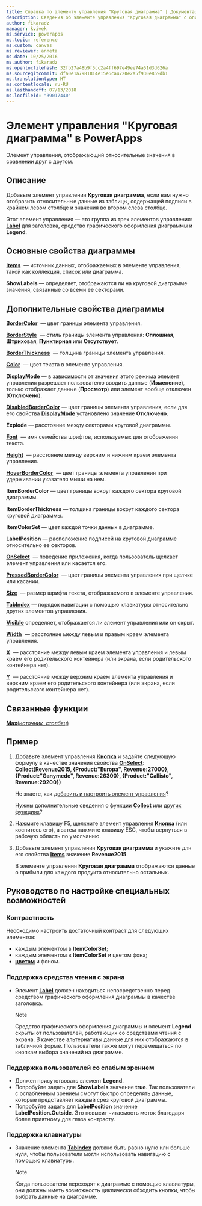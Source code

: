 ```yaml
---
title: Справка по элементу управления "Круговая диаграмма" | Документация Майкрософт
description: Сведения об элементе управления "Круговая диаграмма" с описанием его свойств и примерами
author: fikaradz
manager: kvivek
ms.service: powerapps
ms.topic: reference
ms.custom: canvas
ms.reviewer: anneta
ms.date: 10/25/2016
ms.author: fikaradz
ms.openlocfilehash: 32fb27a48b9f5cc2a4ff697e49ee74a51d3d626a
ms.sourcegitcommit: dfa0e1a7981814e15e6ca4720e2a5f930e859db1
ms.translationtype: HT
ms.contentlocale: ru-RU
ms.lasthandoff: 07/13/2018
ms.locfileid: "39017440"
---
```

# <a name="pie-chart-control-in-powerapps"></a>Элемент управления "Круговая диаграмма" в PowerApps
Элемент управления, отображающий относительные значения в сравнении друг с другом.

## <a name="description"></a>Описание
Добавьте элемент управления **Круговая диаграмма**, если вам нужно отобразить относительные данные из таблицы, содержащей подписи в крайнем левом столбце и значения во втором слева столбце.

Этот элемент управления — это группа из трех элементов управления: **[Label](control-text-box.md)** для заголовка, средство графического оформления диаграммы и **Legend**.

## <a name="chart-key-properties"></a>Основные свойства диаграммы
**[Items](properties-core.md)**  — источник данных, отображаемых в элементе управления, такой как коллекция, список или диаграмма.

**ShowLabels** — определяет, отображаются ли на круговой диаграмме значения, связанные со всеми ее секторами.

## <a name="additional-chart-properties"></a>Дополнительные свойства диаграммы
**[BorderColor](properties-color-border.md)**  — цвет границы элемента управления.

**[BorderStyle](properties-color-border.md)**  — стиль границы элемента управления: **Сплошная**, **Штриховая**, **Пунктирная** или **Отсутствует**.

**[BorderThickness](properties-color-border.md)**  — толщина границы элемента управления.

**[Color](properties-color-border.md)**  — цвет текста в элементе управления.

**[DisplayMode](properties-core.md)** — в зависимости от значения этого режима элемент управления разрешает пользователю вводить данные (**Изменение**), только отображает данные (**Просмотр**) или элемент вообще отключен (**Отключено**).

**[DisabledBorderColor](properties-color-border.md)** — цвет границы элемента управления, если для его свойства **[DisplayMode](properties-core.md)** установлено значение **Отключено**.

**Explode** — расстояние между секторами круговой диаграммы.

**[Font](properties-text.md)**  — имя семейства шрифтов, используемых для отображения текста.

**[Height](properties-size-location.md)**  — расстояние между верхним и нижним краем элемента управления.

**[HoverBorderColor](properties-color-border.md)**  — цвет границы элемента управления при удерживании указателя мыши на нем.

**ItemBorderColor** — цвет границы вокруг каждого сектора круговой диаграммы.

**ItemBorderThickness** — толщина границы вокруг каждого сектора круговой диаграммы.

**ItemColorSet** — цвет каждой точки данных в диаграмме.

**LabelPosition** — расположение подписей на круговой диаграмме относительно ее секторов.

**[OnSelect](properties-core.md)**  — поведение приложения, когда пользователь щелкает элемент управления или касается его.

**[PressedBorderColor](properties-color-border.md)**  — цвет границы элемента управления при щелчке или касании.

**[Size](properties-text.md)**  — размер шрифта текста, отображаемого в элементе управления.

**[TabIndex](properties-accessibility.md)** — порядок навигации с помощью клавиатуры относительно других элементов управления.

**[Visible](properties-core.md)** определяет, отображается ли элемент управления или он скрыт.

**[Width](properties-size-location.md)**  — расстояние между левым и правым краем элемента управления.

**[X](properties-size-location.md)**  — расстояние между левым краем элемента управления и левым краем его родительского контейнера (или экрана, если родительского контейнера нет).

**[Y](properties-size-location.md)**  — расстояние между верхним краем элемента управления и верхним краем его родительского контейнера (или экрана, если родительского контейнера нет).

## <a name="related-functions"></a>Связанные функции
[**Max**(*источник*, *столбец*)](../functions/function-aggregates.md)

## <a name="example"></a>Пример
1. Добавьте элемент управления **[Кнопка](control-button.md)** и задайте следующую формулу в качестве значения свойства **[OnSelect](properties-core.md)**:<br>
   **Collect(Revenue2015, {Product:"Europa", Revenue:27000}, {Product:"Ganymede", Revenue:26300}, {Product:"Callisto", Revenue:29200})**
   
    Не знаете, как [добавить и настроить элемент управления](../add-configure-controls.md)?
   
    Нужны дополнительные сведения о функции **[Collect](../functions/function-clear-collect-clearcollect.md)** или [других функциях](../formula-reference.md)?
2. Нажмите клавишу F5, щелкните элемент управления **[Кнопка](control-button.md)** (или коснитесь его), а затем нажмите клавишу ESC, чтобы вернуться в рабочую область по умолчанию.
3. Добавьте элемент управления **Круговая диаграмма** и укажите для его свойства **[Items](properties-core.md)** значение **Revenue2015**.
   
    В элементе управления **Круговая диаграмма** отображаются данные о прибыли для каждого продукта относительно остальных.


## <a name="accessibility-guidelines"></a>Руководство по настройке специальных возможностей
### <a name="color-contrast"></a>Контрастность
Необходимо настроить достаточный контраст для следующих элементов:
* каждым элементом в **ItemColorSet**;
* каждым элементом в **ItemColorSet** и цветом фона;
* **[цветом](properties-color-border.md)** и фоном.

### <a name="screen-reader-support"></a>Поддержка средства чтения с экрана
* Элемент **[Label](control-text-box.md)** должен находиться непосредственно перед средством графического оформления диаграммы в качестве заголовка.

    > [!NOTE]
  > Средство графического оформления диаграммы и элемент **Legend** скрыты от пользователей, работающих со средствами чтения с экрана. В качестве альтернативы данные для них отображаются в табличной форме. Пользователи также могут перемещаться по кнопкам выбора значений на диаграмме.

### <a name="low-vision-support"></a>Поддержка пользователей со слабым зрением
* Должен присутствовать элемент **Legend**.
* Попробуйте задать для **ShowLabels** значение **true**. Так пользователи с ослабленным зрением смогут быстро определять данные, которые представляет каждый срез круговой диаграммы.
* Попробуйте задать для **LabelPosition** значение **LabelPosition.Outside**. Это повысит читаемость меток благодаря более приятному для глаза контрасту.

### <a name="keyboard-support"></a>Поддержка клавиатуры
* Значение элемента **[TabIndex](properties-accessibility.md)** должно быть равно нулю или больше нуля, чтобы пользователи могли использовать навигацию с помощью клавиатуры.

    > [!NOTE]
  > Когда пользователи переходят к диаграмме с помощью клавиатуры, они должны иметь возможность циклически обходить кнопки, чтобы выбрать данные на диаграмме.
